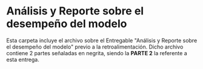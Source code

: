 # Análisis y Reporte sobre el desempeño del modelo

Esta carpeta incluye el archivo sobre el Entregable "Análisis y Reporte sobre el desempeño del modelo" previo a la retroalimentación. Dicho archivo contiene 2 partes señaladas en negrita, siendo la **PARTE 2** la referente a esta entrega.
